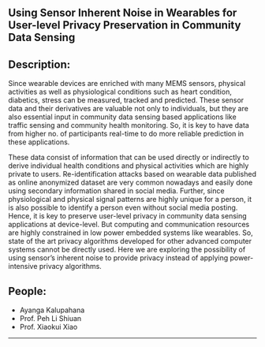 ## Using Sensor Inherent Noise in Wearables for User-level Privacy Preservation in Community Data Sensing

## Description:

Since wearable devices are enriched with many MEMS sensors, physical activities as well as physiological conditions such as heart condition, diabetics, stress can be measured, tracked and predicted. These sensor data and their derivatives are valuable not only to individuals, but they are also essential input in community data sensing based applications like traffic sensing and community health monitoring. So, it is key to have data from higher no. of participants real-time to do more reliable prediction in these applications. 

These data consist of information that can be used directly or indirectly to derive individual health conditions and physical activities which are highly private to users. Re-identification attacks based on wearable data published as online anonymized dataset are very common nowadays and easily done using secondary information shared in social media. Further, since physiological and physical signal patterns are highly unique for a person, it is also possible to identify a person even without social media posting. 
Hence, it is key to preserve user-level privacy in community data sensing applications at device-level. But computing and communication resources are highly constrained in low power embedded systems like wearables.  So, state of the art privacy algorithms developed for other advanced computer systems cannot be directly used.  Here we are exploring the possibility of using sensor’s inherent noise to provide privacy instead of applying power-intensive privacy algorithms. 


## People:
  - Ayanga Kalupahana
  - Prof. Peh Li Shiuan
  - Prof. Xiaokui Xiao


---

